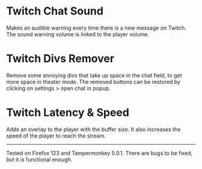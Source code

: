 # Twitch Chat Sound
Makes an audible warning every time there is a new message on Twitch. The sound warning volume is linked to the player volume.

# Twitch Divs Remover
Remove some annoying divs that take up space in the chat field, to get more space in theater mode. The removed buttons can be restored by clicking on settings > open chat in popup.

# Twitch Latency & Speed
Adds an overlay to the player with the buffer size. It also increases the speed of the player to reach the stream.

------

Tested on Firefox 123 and Tampermonkey 5.0.1. There are bugs to be fixed, but it is functional enough.
